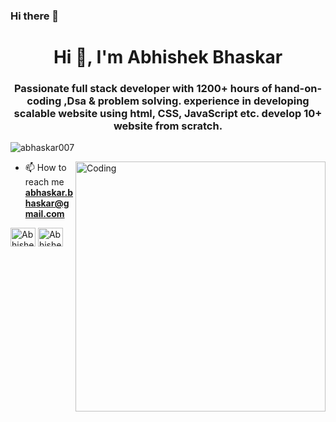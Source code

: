 ### Hi there 👋

<h1 align="center">Hi 👋, I'm Abhishek Bhaskar</h1>
<h3 align="center">Passionate full stack developer with 1200+ hours of hand-on-coding ,Dsa & problem solving. experience in developing
scalable website using html, CSS, JavaScript etc. develop 10+ website from scratch.
</h3>

<p align="left"> <img src="https://komarev.com/ghpvc/?username=abhaskar007&label=Profile%20views&color=129e00&style=plastic" alt="abhaskar007" /> </p>
<img align="right" alt="Coding" width="400" src="https://as1.ftcdn.net/v2/jpg/04/13/98/50/1000_F_413985019_vpXqwE1O5gAlgb28g45xwv1ULbhibr7M.jpg">



- 📫 How to reach me **abhaskar.bhaskar@gmail.com**

<p align="left">
<!-- <a href="https://twitter.com/abhaskarbhaskar" target="blank"><img align="center" src="https://cdn.jsdelivr.net/npm/simple-icons@3.0.1/icons/twitter.svg" alt="AbhishekBhaskar" height="30" width="40" /></a> -->
<a href="https://www.linkedin.com/in/abhishek-bhaskar/" target="blank"><img align="center" src="https://cdn.jsdelivr.net/npm/simple-icons@3.0.1/icons/linkedin.svg" alt="AbhisheBhaskar " height="30" width="40" /></a>
<a href="https://www.instagram.com/_abhishek.bhaskar/" target="blank"><img align="center" src="https://cdn.jsdelivr.net/npm/simple-icons@3.0.1/icons/instagram.svg" alt="AbhishekBhaskarl" height="30" width="40" /></a>
</p>
